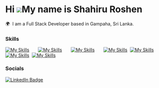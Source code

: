 Hi ![](https://user-images.githubusercontent.com/18350557/176309783-0785949b-9127-417c-8b55-ab5a4333674e.gif)My name is Shahiru Roshen
========================================================================================================================================

🌍  I am a Full Stack Developer based in Gampaha, Sri Lanka.
<br/>

### Skills

[![My Skills](https://skillicons.dev/icons?i=html,css)](https://skillicons.dev) &nbsp;&nbsp;&nbsp;&nbsp;&nbsp; [![My Skills](https://skillicons.dev/icons?i=js)](https://skillicons.dev) &nbsp;&nbsp;&nbsp;&nbsp;&nbsp; [![My Skills](https://skillicons.dev/icons?i=vue,nuxt)](https://skillicons.dev) &nbsp;&nbsp;&nbsp;&nbsp;&nbsp; [![My Skills](https://skillicons.dev/icons?i=express,laravel)](https://skillicons.dev) &nbsp;[![My Skills](https://skillicons.dev/icons?i=nodejs)](https://skillicons.dev)&nbsp;&nbsp;&nbsp;&nbsp;&nbsp; [![My Skills](https://skillicons.dev/icons?i=mongodb,mysql)](https://skillicons.dev) &nbsp;[![My Skills](https://skillicons.dev/icons?i=postgres)](https://skillicons.dev)
<br/>

### Socials

<div id="badges">
  <a href="https://www.linkedin.com/in/shahiru93/">
    <img src="https://img.shields.io/badge/LinkedIn-blue?style=for-the-badge&logo=linkedin&logoColor=white" alt="LinkedIn Badge"/>
  </a>
</div>
